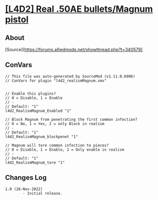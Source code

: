# [[L4D2] Real .50AE bullets/Magnum pistol](https://forums.alliedmods.net/showthread.php?t=340579)

## About
[Source](https://forums.alliedmods.net/showthread.php?t=340579]

## ConVars
```
// This file was auto-generated by SourceMod (v1.11.0.6906)
// ConVars for plugin "l4d2_realismMagnum.smx"


// Enable this plugins?
// 0 = Disable, 1 = Enable
// -
// Default: "1"
l4d2_RealismMagnum_Enabled "1"

// Block Magnum from penetrating the first common infection?
// 0 = No, 1 = Yes, 2 = only Block in realism
// -
// Default: "1"
l4d2_RealismMagnum_blockpenet "1"

// Magnum will tore common infection to pieces?
// 0 = Disable, 1 = Enable, 2 = Only enable in realism
// -
// Default: "1"
l4d2_RealismMagnum_tore "1" 
```
## Changes Log
```
1.0 (26-Nov-2022)
        - Initial release.
```


